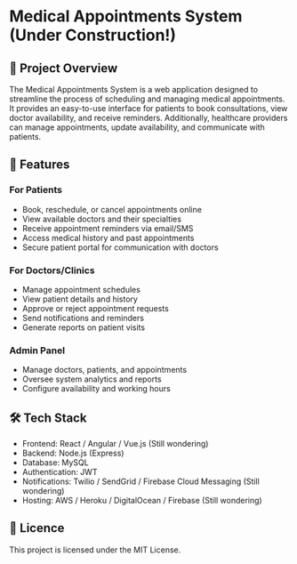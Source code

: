 # Medical Appointments System (Under Construction!)

## 📌 Project Overview

The Medical Appointments System is a web application designed to streamline the process of scheduling and managing medical appointments. It provides an easy-to-use interface for patients to book consultations, view doctor availability, and receive reminders. Additionally, healthcare providers can manage appointments, update availability, and communicate with patients.

## 🚀 Features

### For Patients

- Book, reschedule, or cancel appointments online
- View available doctors and their specialties
- Receive appointment reminders via email/SMS
- Access medical history and past appointments
- Secure patient portal for communication with doctors

### For Doctors/Clinics

- Manage appointment schedules
- View patient details and history
- Approve or reject appointment requests
- Send notifications and reminders
- Generate reports on patient visits

### Admin Panel

- Manage doctors, patients, and appointments
- Oversee system analytics and reports
- Configure availability and working hours

## 🛠️ Tech Stack

- Frontend: React / Angular / Vue.js (Still wondering)
- Backend: Node.js (Express)
- Database: MySQL
- Authentication: JWT
- Notifications: Twilio / SendGrid / Firebase Cloud Messaging (Still wondering)
- Hosting: AWS / Heroku / DigitalOcean / Firebase (Still wondering)

## 📜 Licence

This project is licensed under the MIT License.

